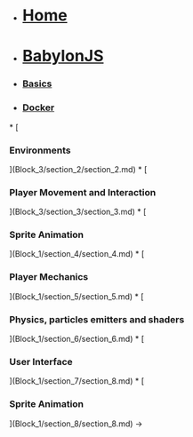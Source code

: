 <!-- docs/_sidebar.md -->

* [<h1>Home</h1>](/)
* [<h1>BabylonJS</h1>](/Block_3)
* [<h3>Basics</h3>](Block_3/section_1/html5_intro.md)
* [<h3>Docker</h3>](Block_3/section_2/section_2.md)
<!-->
* [<h3>Environments</h3>](Block_3/section_2/section_2.md)
* [<h3>Player Movement and Interaction</h3>](Block_3/section_3/section_3.md)
* [<h3>Sprite Animation</h3>](Block_1/section_4/section_4.md) 
* [<h3>Player Mechanics</h3>](Block_1/section_5/section_5.md) 
* [<h3>Physics, particles emitters and shaders</h3>](Block_1/section_6/section_6.md) 
* [<h3>User Interface</h3>](Block_1/section_7/section_8.md) 
* [<h3>Sprite Animation</h3>](Block_1/section_8/section_8.md) 

->